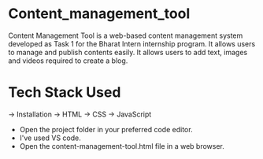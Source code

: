 # Content_management_tool
Content Management Tool is a web-based content management system developed as Task 1 for the Bharat Intern internship program. It allows users to manage and publish contents easily. It allows users to add text, images and videos required to create a blog.

# Tech Stack Used
-> Installation
-> HTML
-> CSS
-> JavaScript

* Open the project folder in your preferred code editor.
* I've used VS code.
* Open the content-management-tool.html file in a web browser.